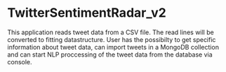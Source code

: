# TwitterSentimentRadar_v2

This application reads tweet data from a CSV file. The read lines will be converted to fitting datastructure. User has the possibilty to get specific information about tweet data, can import tweets in a MongoDB collection and can start NLP proccessing of the tweet data from the database via console.
